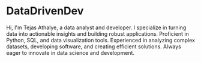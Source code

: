 # DataDrivenDev
 Hi, I'm Tejas Athalye, a data analyst and developer. I specialize in turning data into actionable insights and building robust applications. Proficient in Python, SQL, and data visualization tools. Experienced in analyzing complex datasets, developing software, and creating efficient solutions. Always eager to innovate in data science and development.
